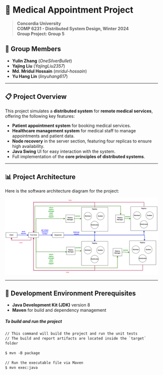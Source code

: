 # 🏥 **Medical Appointment Project**

> **Concordia University**  
> **COMP 6231 - Distributed System Design, Winter 2024**  
> **Group Project: Group 5**

## 📌 **Group Members**

- **Yulin Zhang** (_OneSilverBullet_)
- **Yajing Liu** (_YajingLiu2357_)
- **Md. Mridul Hossain** (_mridul-hossain_)
- **Yu Hang Lin** (_linyuhang617_)

---

## 📋 **Project Overview**

This project simulates a **distributed system** for **remote medical services**, offering the following key features:

- **Patient appointment system** for booking medical services.
- **Healthcare management system** for medical staff to manage appointments and patient data.
- **Node recovery** in the server section, featuring four replicas to ensure high availability.
- **Java Swing** UI for easy interaction with the system.
- Full implementation of the **core principles of distributed systems**.

---

## 📊 **Project Architecture**

Here is the software architecture diagram for the project:

![Software Architecture Diagram](https://github.com/OneSilverBullet/medical-appointment-project/blob/main/docs/Project%20Architecture.png)

---

## 🚀 **Development Environment Prerequisites**

- **Java Development Kit (JDK)** version 8  
- **Maven** for build and dependency management  


##### To build and run the project

```
// This command will build the project and run the unit tests
// The build and report artifacts are located inside the `target` folder

$ mvn -B package

// Run the executable file via Maven
$ mvn exec:java
```

